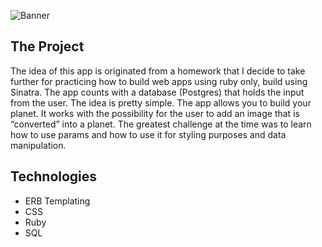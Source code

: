 ![Banner](/public/banner_planets.gif)

## The Project

The idea of this app is originated from a homework that I decide
to take further for practicing how to build web apps using ruby
only, build using Sinatra. The app counts with a database
(Postgres) that holds the input from the user. The idea is
pretty simple. The app allows you to build your planet. It works
with the possibility for the user to add an image that is
“converted” into a planet. The greatest challenge at the time
was to learn how to use params and how to use it for styling
purposes and data manipulation.

## Technologies

- ERB Templating
- CSS
- Ruby
- SQL
